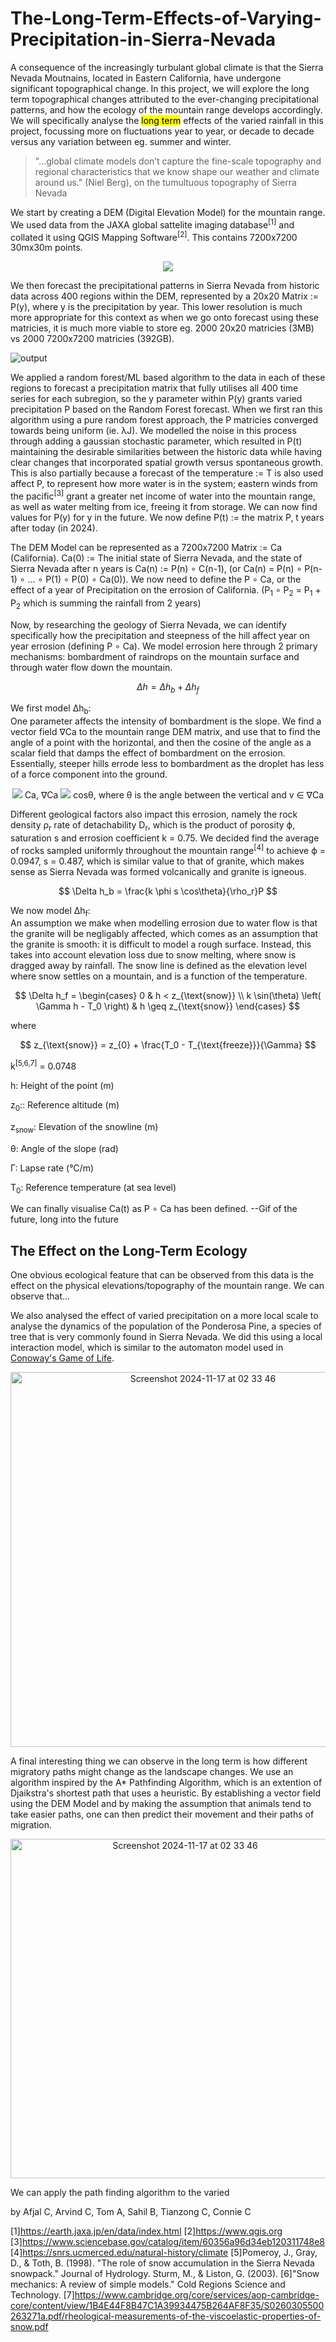# The-Long-Term-Effects-of-Varying-Precipitation-in-Sierra-Nevada

A consequence of the increasingly turbulant global climate is that the Sierra Nevada Moutnains, located in Eastern California, have undergone significant topographical change. In this project, we will explore the long term topographical changes attributed to the ever-changing precipitational patterns, and how the ecology of the mountain range develops accordingly. We will specifically analyse the <mark>long term</mark> effects of the varied rainfall in this project, focussing more on fluctuations year to year, or decade to decade versus any variation between eg. summer and winter.

> "...global climate models don’t capture the fine-scale topography and regional characteristics that we know shape our weather and climate around us." (Niel Berg), on the tumultuous topography of Sierra Nevada

We start by creating a DEM (Digital Elevation Model) for the mountain range. We used data from the JAXA global sattelite imaging database<sup>[1]</sup> and collated it using QGIS Mapping Software<sup>[2]</sup>. This contains 7200x7200 30mx30m points.

<p align="center">
  <img src="https://github.com/user-attachments/assets/fe508619-f97e-4a34-bd10-70871ee8eca9" />
</p>

We then forecast the precipitational patterns in Sierra Nevada from historic data across 400 regions within the DEM, represented by a 20x20 Matrix := P(y), where y is the precipitation by year. This lower resolution is much more appropriate for this context as when we go onto forecast using these matricies, it is much more viable to store eg. 2000 20x20 matricies (3MB) vs 2000 7200x7200 matricies (392GB).

![output](https://github.com/user-attachments/assets/d05bb357-1cc3-45a8-919e-edbaf348fdc2)

We applied a random forest/ML based algorithm to the data in each of these regions to forecast a precipitation matrix that fully utilises all 400 time series for each subregion, so the y parameter within P(y) grants varied precipitation P based on the Random Forest forecast. When we first ran this algorithm using a pure random forest approach, the P matricies converged towards being uniform (ie. λJ). We modelled the noise in this process through adding a gaussian stochastic parameter, which resulted in P(t) maintaining the desirable similarities between the historic data while having clear changes that incorporated spatial growth versus spontaneous growth. This is also partially because a forecast of the temperature := T is also used affect P, to represent how more water is in the system; eastern winds from the pacific<sup>[3]</sup> grant a greater net income of water into the mountain range, as well as water melting from ice, freeing it from storage. We can now find values for P(y) for y in the future. We now define P(t) := the matrix P, t years after today (in 2024). 

The DEM Model can be represented as a 7200x7200 Matrix := Ca (California). Ca(0) := The initial state of Sierra Nevada, and the state of Sierra Nevada after n years is Ca(n) := P(n) ∘ C(n-1), (or Ca(n) = P(n) ∘ P(n-1) ∘ ... ∘ P(1) ∘ P(0) ∘ Ca(0)). We now need to define the P ∘ Ca, or the effect of a year of Precipitation on the errosion of California. (P<sub>1</sub> ∘ P<sub>2</sub> = P<sub>1</sub> + P<sub>2</sub> which is summing the rainfall from 2 years)

Now, by researching the geology of Sierra Nevada, we can identify specifically how the precipitation and steepness of the hill affect year on year errosion (defining P ∘ Ca). We model errosion here through 2 primary mechanisms: bombardment of raindrops on the mountain surface and through water flow down the mountain. 

$$
\Delta h = \Delta h_b + \Delta h_f
$$

We first model Δh<sub>b</sub>:</br>
One parameter affects the intensity of bombardment is the slope. We find a vector field ∇Ca to the mountain range DEM matrix, and use that to find the angle of a point with the horizontal, and then the cosine of the angle as a scalar field that damps the effect of bombardment on the errosion. Essentially, steeper hills errode less to bombardment as the droplet has less of a force component into the ground.

<p align="center">
  <img src="https://github.com/user-attachments/assets/2104dd34-6c93-4e2d-8d99-fda76790484b" />
  Ca, ∇Ca  
  <img src="https://github.com/user-attachments/assets/2cc7c551-04b8-4ff2-8f90-c834261c76b5" />
  cosθ, where θ is the angle between the vertical and v ∈ ∇Ca
</p>

Different geological factors also impact this errosion, namely the rock density ρ<sub>r</sub> rate of detachability D<sub>r</sub>, which is the product of porosity ϕ, saturation s and errosion coefficient k = 0.75. We decided find the average of rocks sampled uniformly throughout the mountain range<sup>[4]</sup> to achieve ϕ = 0.0947, s = 0.487, which is similar value to that of granite, which makes sense as Sierra Nevada was formed volcanically and granite is igneous.

$$
\Delta h_b = \frac{k \phi s \cos\theta}{\rho_r}P
$$

We now model Δh<sub>f</sub>:</br>
An assumption we make when modelling errosion due to water flow is that the granite will be negligably affected, which comes as an assumption that the granite is smooth: it is difficult to model a rough surface. Instead, this takes into account elevation loss due to snow melting, where snow is dragged away by rainfall. The snow line is defined as the elevation level where snow settles on a mountain, and is a function of the temperature.

$$
\Delta h_f = 
\begin{cases} 
0 & h < z_{\text{snow}} \\
k \sin(\theta) \left( \Gamma h - T_0 \right) & h \geq z_{\text{snow}}
\end{cases}
$$

where

$$
z_{\text{snow}} = z_{0} + \frac{T_0 - T_{\text{freeze}}}{\Gamma}
$$

k<sup>[5,6,7]</sup> = 0.0748

h: Height of the point (m)

z<sub>0</sub>:: Reference altitude (m)

z<sub>snow</sub>: Elevation of the snowline (m)

θ: Angle of the slope (rad)

Γ: Lapse rate (°C/m)

T<sub>0</sub>: Reference temperature (at sea level)



We can finally visualise Ca(t) as P ∘ Ca has been defined.
--Gif of the future, long into the future

## The Effect on the Long-Term Ecology
One obvious ecological feature that can be observed from this data is the effect on the physical elevations/topography of the mountain range. We can observe that...

We also analysed the effect of varied precipitation on a more local scale to analyse the dynamics of the population of the Ponderosa Pine, a species of tree that is very commonly found in Sierra Nevada. We did this using a local interaction model, which is similar to the automaton model used in [Conoway's Game of Life](https://en.wikipedia.org/wiki/Conway%27s_Game_of_Life).
<p align="center">
  <img width="600" alt="Screenshot 2024-11-17 at 02 33 46" src="https://github.com/user-attachments/assets/a8c53c5b-d8ae-4d0a-8f13-7cdb65661a8c">
</p>


A final interesting thing we can observe in the long term is how different migratory paths might change as the landscape changes. We use an algorithm inspired by the A* Pathfinding Algorithm, which is an extention of Djaikstra's shortest path that uses a heuristic. By establishing a vector field using the DEM Model and by making the assumption that animals tend to take easier paths, one can then predict their movement and their paths of migration. 
<p align="center">
  <img width="543" alt="Screenshot 2024-11-17 at 02 33 46" src="https://github.com/user-attachments/assets/ddcab02c-a6aa-461f-b37a-2f7168e99a63">
</p>
We can apply the path finding algorithm to the varied 



by Afjal C, Arvind C, Tom A, Sahil B, Tianzong C, Connie C

[1]https://earth.jaxa.jp/en/data/index.html
[2]https://www.qgis.org
[3]https://www.sciencebase.gov/catalog/item/60356a96d34eb120311748e8
[4]https://snrs.ucmerced.edu/natural-history/climate
[5]Pomeroy, J., Gray, D., & Toth, B. (1998). "The role of snow accumulation in the Sierra Nevada snowpack." Journal of Hydrology. Sturm, M., & Liston, G. (2003). 
[6]"Snow mechanics: A review of simple models." Cold Regions Science and Technology.
[7]https://www.cambridge.org/core/services/aop-cambridge-core/content/view/1B4E44F8B47C1A39934475B264AF8F35/S0260305500263271a.pdf/rheological-measurements-of-the-viscoelastic-properties-of-snow.pdf



